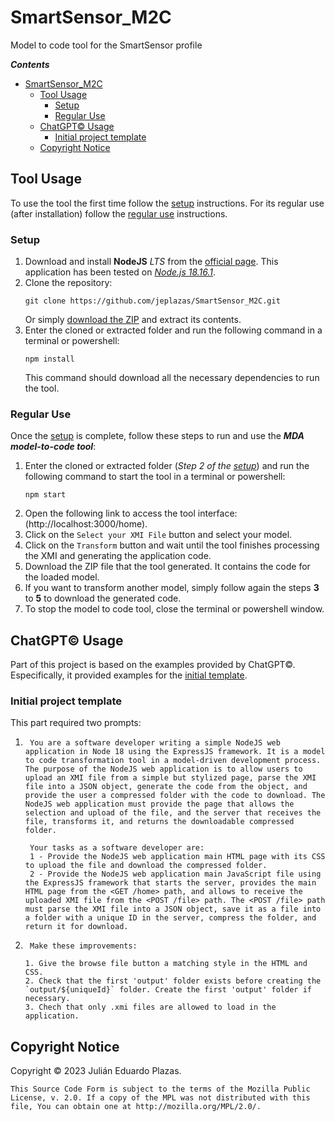 # SmartSensor_M2C

Model to code tool for the SmartSensor profile

***Contents***
- [SmartSensor\_M2C](#smartsensor_m2c)
  - [Tool Usage](#tool-usage)
    - [Setup](#setup)
    - [Regular Use](#regular-use)
  - [ChatGPT© Usage](#chatgpt-usage)
    - [Initial project template](#initial-project-template)
  - [Copyright Notice](#copyright-notice)


## Tool Usage

To use the tool the first time follow the [setup](#setup) instructions. For its regular use (after installation) follow the [regular use](#regular-use) instructions.

### Setup

1. Download and install **NodeJS** *LTS* from the [official page](https://nodejs.org/en). This application has been tested on [*Node.js 18.16.1*](https://nodejs.org/en/download/releases).
2. Clone the repository:
    ```
    git clone https://github.com/jeplazas/SmartSensor_M2C.git
    ```
    Or simply [download the ZIP](https://github.com/jeplazas/SmartSensor_M2C/archive/refs/heads/main.zip) and extract its contents.
3. Enter the cloned or extracted folder and run the following command in a terminal or powershell:
    ```
    npm install
    ```
    This command should download all the necessary dependencies to run the tool.

### Regular Use

Once the [setup](#setup) is complete, follow these steps to run and use the ***MDA model-to-code tool***:

1. Enter the cloned or extracted folder (*Step 2 of the [setup](#setup)*) and run the following command to start the tool in a terminal or powershell:
    ```
    npm start
    ```
2. Open the following link to access the tool interface: (http://localhost:3000/home).
3. Click on the ``Select your XMI File`` button and select your model.
4. Click on the `Transform` button and wait until the tool finishes processing the XMI and generating the application code.
5. Download the ZIP file that the tool generated. It contains the code for the loaded model.
6. If you want to transform another model, simply follow again the steps **3** to **5** to download the generated code.
7. To stop the model to code tool, close the terminal or powershell window.

## ChatGPT&copy; Usage

Part of this project is based on the examples provided by ChatGPT&copy;. Especifically, it provided examples for the [initial template](#initial-project-template).

### Initial project template

This part required two prompts:

1. ```
    You are a software developer writing a simple NodeJS web application in Node 18 using the ExpressJS framework. It is a model to code transformation tool in a model-driven development process. The purpose of the NodeJS web application is to allow users to upload an XMI file from a simple but stylized page, parse the XMI file into a JSON object, generate the code from the object, and provide the user a compressed folder with the code to download. The NodeJS web application must provide the page that allows the selection and upload of the file, and the server that receives the file, transforms it, and returns the downloadable compressed folder.

    Your tasks as a software developer are:
    1 - Provide the NodeJS web application main HTML page with its CSS to upload the file and download the compressed folder.
    2 - Provide the NodeJS web application main JavaScript file using the ExpressJS framework that starts the server, provides the main HTML page from the <GET /home> path, and allows to receive the uploaded XMI file from the <POST /file> path. The <POST /file> path must parse the XMI file into a JSON object, save it as a file into a folder with a unique ID in the server, compress the folder, and return it for download.
    ```

2. ```
    Make these improvements:

   1. Give the browse file button a matching style in the HTML and CSS.
   2. Check that the first 'output' folder exists before creating the `output/${uniqueId}` folder. Create the first 'output' folder if necessary.
   3. Chech that only .xmi files are allowed to load in the application.
    ```

## Copyright Notice
Copyright &copy; 2023  Julián Eduardo Plazas.

    This Source Code Form is subject to the terms of the Mozilla Public
    License, v. 2.0. If a copy of the MPL was not distributed with this
    file, You can obtain one at http://mozilla.org/MPL/2.0/.
